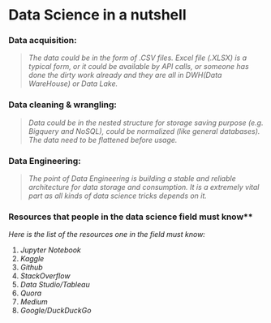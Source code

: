 
# Data Science in a nutshell 


### Data acquisition:

> *The data could be in the form of .CSV files. Excel file (.XLSX) is a typical form, or it could be available by API calls, or someone has done the dirty work already and they are all in DWH(Data WareHouse) or Data Lake.*

### Data cleaning & wrangling:

> *Data could be in the nested structure for storage saving purpose (e.g. Bigquery and NoSQL), could be normalized (like general databases). The data need to be flattened before usage.*


### Data Engineering:

> *The point of Data Engineering is building a stable and reliable architecture for data storage and consumption. It is a extremely vital part as all kinds of data science tricks depends on it.*


### Resources that people in the data science field must know**

*Here is the list of the resources one in the field must know:*

1. *Jupyter Notebook*
2. *Kaggle*
3. *Github*
4. *StackOverflow*
5. *Data Studio/Tableau*
6. *Quora*
7. *Medium*
8. *Google/DuckDuckGo*

